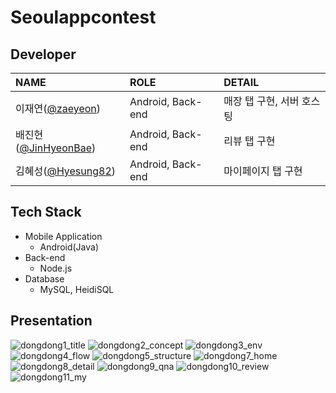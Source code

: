 # Seoulappcontest

## Developer

[jaeyeon]: https://github.com/zaeyeon
[hyesung]: https://github.com/Hyesung82
[jinhyeon]: https://github.com/JinHyeonBae

|NAME|ROLE|DETAIL|
|:---|:---|:---|
|이재연([@zaeyeon][jaeyeon])|Android, Back-end|매장 탭 구현, 서버 호스팅|
|배진현([@JinHyeonBae][jinhyeon])|Android, Back-end|리뷰 탭 구현|
|김혜성([@Hyesung82][hyesung])|Android, Back-end|마이페이지 탭 구현|

## Tech Stack

- Mobile Application
  - Android(Java)
- Back-end
  - Node.js
- Database
  - MySQL, HeidiSQL

## Presentation

![dongdong1_title](https://user-images.githubusercontent.com/39328846/124939433-0fa80680-e044-11eb-860a-390be85cd55c.png)
![dongdong2_concept](https://user-images.githubusercontent.com/39328846/124939537-264e5d80-e044-11eb-82eb-d1521c5a6648.png)
![dongdong3_env](https://user-images.githubusercontent.com/39328846/124939859-6e6d8000-e044-11eb-9750-3fb07627fe43.png)
![dongdong4_flow](https://user-images.githubusercontent.com/39328846/124939888-75948e00-e044-11eb-83be-3eda52158ceb.png)
![dongdong5_structure](https://user-images.githubusercontent.com/39328846/124939930-7e855f80-e044-11eb-98eb-19d4d7d4cc55.png)
![dongdong7_home](https://user-images.githubusercontent.com/39328846/124940002-8e9d3f00-e044-11eb-873b-99138f298e0a.png)
![dongdong8_detail](https://user-images.githubusercontent.com/39328846/124940045-9826a700-e044-11eb-938d-87fac532416b.png)
![dongdong9_qna](https://user-images.githubusercontent.com/39328846/124940077-9fe64b80-e044-11eb-8586-4bffd3a0abb2.png)
![dongdong10_review](https://user-images.githubusercontent.com/39328846/124940113-a8d71d00-e044-11eb-89fb-752cfbc86e4c.png)
![dongdong11_my](https://user-images.githubusercontent.com/39328846/124940170-b391b200-e044-11eb-8537-dfae3208cf63.png)
